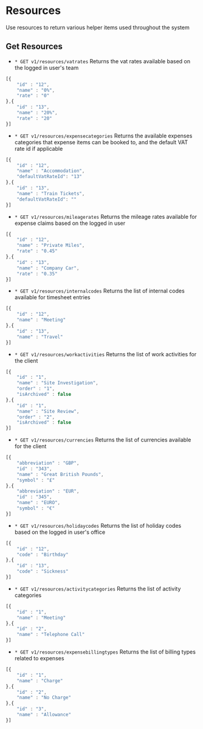 # Resources
Use resources to return various helper items used throughout the system

## Get Resources
* `* GET v1/resources/vatrates` Returns the vat rates available based on the logged in user's team

```javascript
[{ 
	"id" : "12",
	"name" : "0%",
	"rate" : "0" 	
},{ 
	"id" : "13",
	"name" : "20%",
	"rate" : "20" 	
}]
```

* `* GET v1/resources/expensecategories` Returns the available expenses categories that expense items can be booked to, and the default VAT rate id if applicable

```javascript
[{ 
	"id" : "12",
	"name" : "Accommodation",
	"defaultVatRateId": "13"
},{ 
	"id" : "13",
	"name" : "Train Tickets",
	"defaultVatRateId": ""
}]
```


* `* GET v1/resources/mileagerates` Returns the mileage rates available for expense claims based on the logged in user

```javascript
[{ 
	"id" : "12",
	"name" : "Private Miles",
	"rate" : "0.45" 	
},{ 
	"id" : "13",
	"name" : "Company Car",
	"rate" : "0.35" 	
}]
```

* `* GET v1/resources/internalcodes` Returns the list of internal codes available for timesheet entries

```javascript
[{ 
	"id" : "12",
	"name" : "Meeting"	
},{ 
	"id" : "13",
	"name" : "Travel"	
}]
```

* `* GET v1/resources/workactivities` Returns the list of work activities for the client
```javascript
[{ 
	"id" : "1",
	"name" : "Site Investigation",
	"order" : "1",
	"isArchived" : false
},{ 
	"id" : "1",
	"name" : "Site Review",
	"order" : "2",
	"isArchived" : false	
}]
```

* `* GET v1/resources/currencies` Returns the list of currencies available for the client

```javascript
[{ 
	"abbreviation" : "GBP",
	"id" : "343",
	"name" : "Great British Pounds",
	"symbol" : "£"
},{ 
	"abbreviation" : "EUR",
	"id" : "345",
	"name" : "EURO",
	"symbol" : "€"
}]
```

* `* GET v1/resources/holidaycodes` Returns the list of holiday codes based on the logged in user's office

```javascript
[{ 
	"id" : "12",
	"code" : "Birthday"	
},{ 
	"id" : "13",
	"code" : "Sickness"	
}]
```

* `* GET v1/resources/activitycategories` Returns the list of activity categories

```javascript
[{ 
	"id" : "1",
	"name" : "Meeting"	
},{ 
	"id" : "2",
	"name" : "Telephone Call"	
}]
```

* `* GET v1/resources/expensebillingtypes` Returns the list of billing types related to expenses

```javascript
[{ 
	"id" : "1",
	"name" : "Charge"	
},{ 
	"id" : "2",
	"name" : "No Charge"	
},{ 
	"id" : "3",
	"name" : "Allowance"	
}]
```
